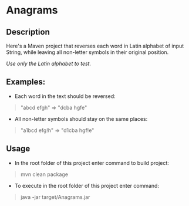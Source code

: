 # Anagrams

## Description

Here's a Maven project that reverses each word in Latin alphabet of input String, while leaving all non-letter symbols in their original position.

_Use only the Latin alphabet to test._

## Examples:

- Each word in the text should be reversed:

> "abcd efgh" => "dcba hgfe"

- All non-letter symbols should stay on the same places:

> "a1bcd efg!h" => "d1cba hgf!e"

## Usage

- In the root folder of this project enter command to build project:

> mvn clean package

- To execute in the root folder of this project enter command:

> java -jar target/Anagrams.jar
